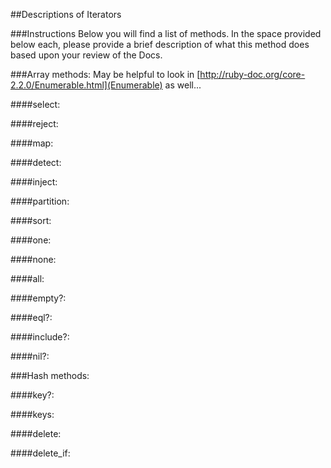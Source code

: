 ##Descriptions of Iterators

###Instructions
Below you will find a list of methods. In the space provided below each, please provide a brief description of what this method does based upon your review of the Docs. 

###Array methods:
May be helpful to look in [http://ruby-doc.org/core-2.2.0/Enumerable.html](Enumerable) as well...

####select:

####reject:

####map:

####detect:

####inject:

####partition:

####sort:

####one:

####none:

####all:

####empty?:

####eql?:

####include?:

####nil?:

###Hash methods:

####key?:

####keys:

####delete:

####delete_if:
